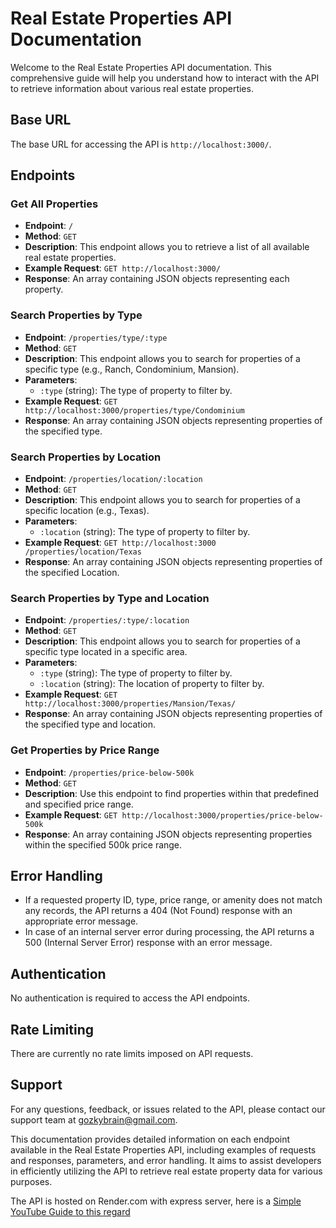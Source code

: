 # Real Estate Properties API Documentation

Welcome to the Real Estate Properties API documentation. This comprehensive guide will help you understand how to interact with the API to retrieve information about various real estate properties.

## Base URL

The base URL for accessing the API is `http://localhost:3000/`.

## Endpoints

### Get All Properties

- **Endpoint**: `/`
- **Method**: `GET`
- **Description**: This endpoint allows you to retrieve a list of all available real estate properties.
- **Example Request**: `GET http://localhost:3000/`
- **Response**: An array containing JSON objects representing each property.

### Search Properties by Type

- **Endpoint**: `/properties/type/:type`
- **Method**: `GET`
- **Description**: This endpoint allows you to search for properties of a specific type (e.g., Ranch, Condominium, Mansion).
- **Parameters**:
  - `:type` (string): The type of property to filter by.
- **Example Request**: `GET http://localhost:3000/properties/type/Condominium`
- **Response**: An array containing JSON objects representing properties of the specified type.


### Search Properties by Location

- **Endpoint**: `/properties/location/:location`
- **Method**: `GET`
- **Description**: This endpoint allows you to search for properties of a specific location (e.g., Texas).
- **Parameters**:
  - `:location` (string): The type of property to filter by.
- **Example Request**: `GET http://localhost:3000 /properties/location/Texas`
- **Response**: An array containing JSON objects representing properties of the specified Location.


### Search Properties by Type and Location

- **Endpoint**: `/properties/:type/:location`
- **Method**: `GET`
- **Description**: This endpoint allows you to search for properties of a specific type located in a specific area.
- **Parameters**:
  - `:type` (string): The type of property to filter by.
  - `:location` (string): The location of property to filter by.
- **Example Request**: `GET http://localhost:3000/properties/Mansion/Texas/`
- **Response**: An array containing JSON objects representing properties of the specified type and location.

### Get Properties by Price Range

- **Endpoint**: `/properties/price-below-500k`
- **Method**: `GET`
- **Description**: Use this endpoint to find properties within that predefined and specified price range.
- **Example Request**: `GET http://localhost:3000/properties/price-below-500k`
- **Response**: An array containing JSON objects representing properties within the specified 500k price range.


## Error Handling

- If a requested property ID, type, price range, or amenity does not match any records, the API returns a 404 (Not Found) response with an appropriate error message.
- In case of an internal server error during processing, the API returns a 500 (Internal Server Error) response with an error message.

## Authentication

No authentication is required to access the API endpoints.

## Rate Limiting

There are currently no rate limits imposed on API requests.

## Support

For any questions, feedback, or issues related to the API, please contact our support team at gozkybrain@gmail.com.

This documentation provides detailed information on each endpoint available in the Real Estate Properties API, including examples of requests and responses, parameters, and error handling. It aims to assist developers in efficiently utilizing the API to retrieve real estate property data for various purposes.

The API is hosted on Render.com with express server, here is a [Simple YouTube Guide to this regard](https://www.youtube.com/watch?v=wN0n2gj0z9o)
